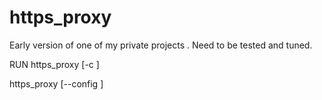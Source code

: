 # https_proxy
Early version of one of my private projects . Need to be tested and tuned.

RUN
  https_proxy [-c <config file>]
  
  https_proxy [--config <config file>]

